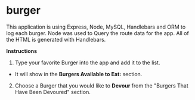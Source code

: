 # burger
This application is using Express, Node, MySQL, Handlebars and ORM to log each burger. Node was used to Query the route data for the app. All of the HTML is generated with Handlebars.

**Instructions**
1. Type your favorite Burger into the app and add it to the list.
 - It will show in the **Burgers Available to Eat:** section.
2. Choose a Burger that you would like to **Devour** from the "Burgers That Have Been Devoured" section.